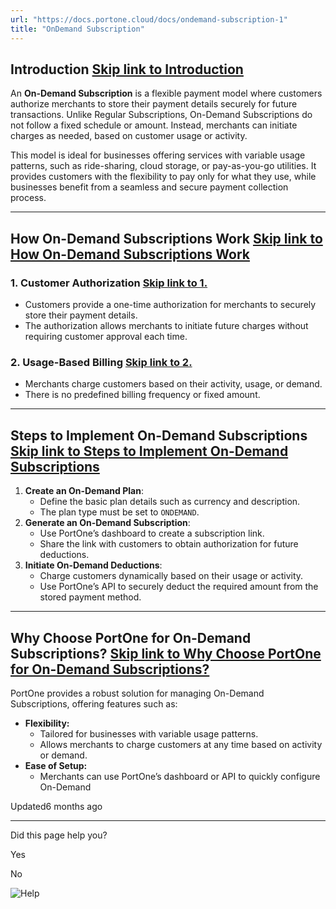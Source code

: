 ```yaml
---
url: "https://docs.portone.cloud/docs/ondemand-subscription-1"
title: "OnDemand Subscription"
---
```


## Introduction   [Skip link to Introduction](https://docs.portone.cloud/docs/ondemand-subscription-1\#introduction)

An **On-Demand Subscription** is a flexible payment model where customers authorize merchants to store their payment details securely for future transactions. Unlike Regular Subscriptions, On-Demand Subscriptions do not follow a fixed schedule or amount. Instead, merchants can initiate charges as needed, based on customer usage or activity.

This model is ideal for businesses offering services with variable usage patterns, such as ride-sharing, cloud storage, or pay-as-you-go utilities. It provides customers with the flexibility to pay only for what they use, while businesses benefit from a seamless and secure payment collection process.

* * *

## How On-Demand Subscriptions Work   [Skip link to How On-Demand Subscriptions Work](https://docs.portone.cloud/docs/ondemand-subscription-1\#how-on-demand-subscriptions-work)

### 1\. **Customer Authorization**   [Skip link to 1. ](https://docs.portone.cloud/docs/ondemand-subscription-1\#1-customer-authorization)

- Customers provide a one-time authorization for merchants to securely store their payment details.
- The authorization allows merchants to initiate future charges without requiring customer approval each time.

### 2\. **Usage-Based Billing**   [Skip link to 2. ](https://docs.portone.cloud/docs/ondemand-subscription-1\#2-usage-based-billing)

- Merchants charge customers based on their activity, usage, or demand.
- There is no predefined billing frequency or fixed amount.

* * *

## Steps to Implement On-Demand Subscriptions   [Skip link to Steps to Implement On-Demand Subscriptions](https://docs.portone.cloud/docs/ondemand-subscription-1\#steps-to-implement-on-demand-subscriptions)

1. **Create an On-Demand Plan**:
   - Define the basic plan details such as currency and description.
   - The plan type must be set to `ONDEMAND`.
2. **Generate an On-Demand Subscription**:
   - Use PortOne’s dashboard to create a subscription link.
   - Share the link with customers to obtain authorization for future deductions.
3. **Initiate On-Demand Deductions**:
   - Charge customers dynamically based on their usage or activity.
   - Use PortOne’s API to securely deduct the required amount from the stored payment method.

* * *

## Why Choose PortOne for On-Demand Subscriptions?   [Skip link to Why Choose PortOne for On-Demand Subscriptions?](https://docs.portone.cloud/docs/ondemand-subscription-1\#why-choose-portone-for-on-demand-subscriptions)

PortOne provides a robust solution for managing On-Demand Subscriptions, offering features such as:

- **Flexibility:**
  - Tailored for businesses with variable usage patterns.
  - Allows merchants to charge customers at any time based on activity or demand.
- **Ease of Setup:**
  - Merchants can use PortOne’s dashboard or API to quickly configure On-Demand

Updated6 months ago

* * *

Did this page help you?

Yes

No

![Help](https://cdn.jsdelivr.net/gh/iamport-intl/portone-devx-chatbot-widget@production/public/chat-intro1.svg)